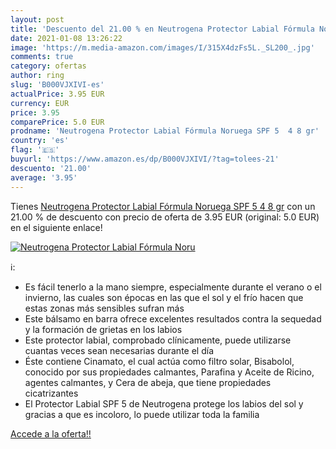 ```yaml
---
layout: post
title: 'Descuento del 21.00 % en Neutrogena Protector Labial Fórmula Noru'
date: 2021-01-08 13:26:22
image: 'https://m.media-amazon.com/images/I/315X4dzFs5L._SL200_.jpg'
comments: true
category: ofertas
author: ring
slug: 'B000VJXIVI-es'
actualPrice: 3.95 EUR
currency: EUR
price: 3.95
comparePrice: 5.0 EUR
prodname: 'Neutrogena Protector Labial Fórmula Noruega SPF 5  4 8 gr'
country: 'es'
flag: '🇪🇸'
buyurl: 'https://www.amazon.es/dp/B000VJXIVI/?tag=tolees-21'
descuento: '21.00'
average: '3.95'
---
```


Tienes [Neutrogena Protector Labial Fórmula Noruega SPF 5  4 8 gr](https://www.amazon.es/dp/B000VJXIVI/?tag=tolees-21) con un 21.00 % de descuento con precio de oferta de 3.95 EUR (original: 5.0 EUR) en el siguiente enlace!

[![Neutrogena Protector Labial Fórmula Noru](https://m.media-amazon.com/images/I/315X4dzFs5L._SL200_.jpg)](https://www.amazon.es/dp/B000VJXIVI/?tag=tolees-21)

ℹ️:

- Es fácil tenerlo a la mano siempre, especialmente durante el verano o el invierno, las cuales son épocas en las que el sol y el frío hacen que estas zonas más sensibles sufran más
- Este bálsamo en barra ofrece excelentes resultados contra la sequedad y la formación de grietas en los labios
- Este protector labial, comprobado clínicamente, puede utilizarse cuantas veces sean necesarias durante el día
- Éste contiene Cinamato, el cual actúa como filtro solar, Bisabolol, conocido por sus propiedades calmantes, Parafina y Aceite de Ricino, agentes calmantes, y Cera de abeja, que tiene propiedades cicatrizantes
- El Protector Labial SPF 5 de Neutrogena protege los labios del sol y gracias a que es incoloro, lo puede utilizar toda la familia

[Accede a la oferta!!](https://www.amazon.es/dp/B000VJXIVI/?tag=tolees-21)
